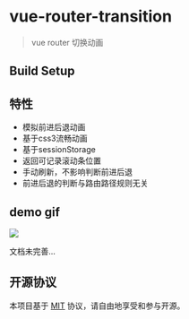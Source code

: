 # vue-router-transition

> vue router 切换动画

## Build Setup

## 特性

* 模拟前进后退动画
* 基于css3流畅动画
* 基于sessionStorage
* 返回可记录滚动条位置
* 手动刷新，不影响判断前进后退
* 前进后退的判断与路由路径规则无关

## demo gif
<img src="https://github.com/dreamback/vue-router-transition/blob/master/src/assets/demo.gif?raw=true" >

文档未完善...

## 开源协议

本项目基于 [MIT](https://zh.wikipedia.org/wiki/MIT%E8%A8%B1%E5%8F%AF%E8%AD%89) 协议，请自由地享受和参与开源。
